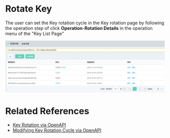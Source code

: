 # Rotate Key

The user can set the Key rotation cycle in the Key rotation page by following the operation step of click **Operation**-**Rotation Details** in the operation menu of the "Key List Page"

![密钥轮换](/image/Key-Management-Service/Key-Management/密钥轮换.png)

# Related References
- [Key Rotation via OpenAPI](/API/Key-Management-Service/Key-Management-Service/keyRotation.md)
- [Modifying Key Rotation Cycle via OpenAPI](/API/Key-Management-Service/Key-Management-Service/updateKeyDescription.md)
